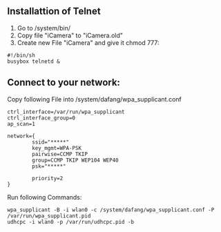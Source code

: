 ## Installattion of Telnet

1. Go to /system/bin/
2. Copy file "iCamera" to "iCamera.old"
3. Create new File "iCamera" and give it chmod 777:

```
#!/bin/sh
busybox telnetd &
```


## Connect to your network:

Copy following File into /system/dafang/wpa_supplicant.conf
```
ctrl_interface=/var/run/wpa_supplicant
ctrl_interface_group=0
ap_scan=1

network={
        ssid="*****"
        key_mgmt=WPA-PSK
        pairwise=CCMP TKIP
        group=CCMP TKIP WEP104 WEP40
        psk="*****"

        priority=2
}
```
Run following Commands:

```
wpa_supplicant -B -i wlan0 -c /system/dafang/wpa_supplicant.conf -P /var/run/wpa_supplicant.pid
udhcpc -i wlan0 -p /var/run/udhcpc.pid -b

```
